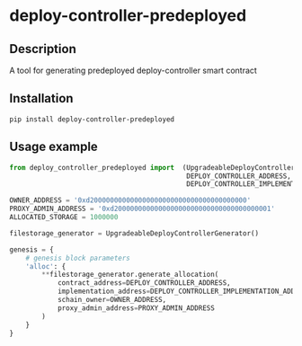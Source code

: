 # deploy-controller-predeployed

## Description

A tool for generating predeployed deploy-controller smart contract

## Installation

```console
pip install deploy-controller-predeployed
```

## Usage example

```python
from deploy_controller_predeployed import  (UpgradeableDeployControllerGenerator, 
                                            DEPLOY_CONTROLLER_ADDRESS, 
                                            DEPLOY_CONTROLLER_IMPLEMENTATION_ADDRESS)

OWNER_ADDRESS = '0xd200000000000000000000000000000000000000'
PROXY_ADMIN_ADDRESS = '0xd200000000000000000000000000000000000001'
ALLOCATED_STORAGE = 1000000

filestorage_generator = UpgradeableDeployControllerGenerator()

genesis = {
    # genesis block parameters
    'alloc': {
        **filestorage_generator.generate_allocation(
            contract_address=DEPLOY_CONTROLLER_ADDRESS,
            implementation_address=DEPLOY_CONTROLLER_IMPLEMENTATION_ADDRESS,
            schain_owner=OWNER_ADDRESS,
            proxy_admin_address=PROXY_ADMIN_ADDRESS
        )
    }
}

```